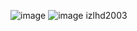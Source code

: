 ![image](https://github.com/Izalhadji31/20220140031_PDW10/assets/115075859/6aa47f08-c8c6-4b22-b6b2-7b202f388b92)
![image](https://github.com/Izalhadji31/20220140031_PDW10/assets/115075859/2dfe9c8a-ae93-401d-afc7-19f78fa9eaa7)
izlhd2003
